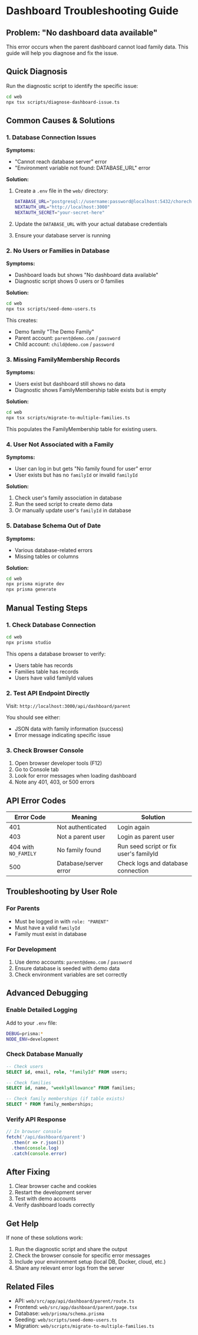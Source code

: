 # Dashboard Troubleshooting Guide

## Problem: "No dashboard data available"

This error occurs when the parent dashboard cannot load family data. This guide will help you diagnose and fix the issue.

## Quick Diagnosis

Run the diagnostic script to identify the specific issue:

```bash
cd web
npx tsx scripts/diagnose-dashboard-issue.ts
```

## Common Causes & Solutions

### 1. Database Connection Issues

**Symptoms:**
- "Cannot reach database server" error
- "Environment variable not found: DATABASE_URL" error

**Solution:**
1. Create a `.env` file in the `web/` directory:
   ```bash
   DATABASE_URL="postgresql://username:password@localhost:5432/chorechart"
   NEXTAUTH_URL="http://localhost:3000"
   NEXTAUTH_SECRET="your-secret-here"
   ```

2. Update the `DATABASE_URL` with your actual database credentials

3. Ensure your database server is running

### 2. No Users or Families in Database

**Symptoms:**
- Dashboard loads but shows "No dashboard data available"
- Diagnostic script shows 0 users or 0 families

**Solution:**
```bash
cd web
npx tsx scripts/seed-demo-users.ts
```

This creates:
- Demo family "The Demo Family"
- Parent account: `parent@demo.com` / `password`
- Child account: `child@demo.com` / `password`

### 3. Missing FamilyMembership Records

**Symptoms:**
- Users exist but dashboard still shows no data
- Diagnostic shows FamilyMembership table exists but is empty

**Solution:**
```bash
cd web
npx tsx scripts/migrate-to-multiple-families.ts
```

This populates the FamilyMembership table for existing users.

### 4. User Not Associated with a Family

**Symptoms:**
- User can log in but gets "No family found for user" error
- User exists but has no `familyId` or invalid `familyId`

**Solution:**
1. Check user's family association in database
2. Run the seed script to create demo data
3. Or manually update user's `familyId` in database

### 5. Database Schema Out of Date

**Symptoms:**
- Various database-related errors
- Missing tables or columns

**Solution:**
```bash
cd web
npx prisma migrate dev
npx prisma generate
```

## Manual Testing Steps

### 1. Check Database Connection
```bash
cd web
npx prisma studio
```
This opens a database browser to verify:
- Users table has records
- Families table has records
- Users have valid familyId values

### 2. Test API Endpoint Directly
Visit: `http://localhost:3000/api/dashboard/parent`

You should see either:
- JSON data with family information (success)
- Error message indicating specific issue

### 3. Check Browser Console
1. Open browser developer tools (F12)
2. Go to Console tab
3. Look for error messages when loading dashboard
4. Note any 401, 403, or 500 errors

## API Error Codes

| Error Code | Meaning | Solution |
|------------|---------|----------|
| 401 | Not authenticated | Login again |
| 403 | Not a parent user | Login as parent user |
| 404 with `NO_FAMILY` | No family found | Run seed script or fix user's familyId |
| 500 | Database/server error | Check logs and database connection |

## Troubleshooting by User Role

### For Parents
- Must be logged in with `role: "PARENT"`
- Must have a valid `familyId`
- Family must exist in database

### For Development
1. Use demo accounts: `parent@demo.com` / `password`
2. Ensure database is seeded with demo data
3. Check environment variables are set correctly

## Advanced Debugging

### Enable Detailed Logging
Add to your `.env` file:
```bash
DEBUG=prisma:*
NODE_ENV=development
```

### Check Database Manually
```sql
-- Check users
SELECT id, email, role, "familyId" FROM users;

-- Check families
SELECT id, name, "weeklyAllowance" FROM families;

-- Check family memberships (if table exists)
SELECT * FROM family_memberships;
```

### Verify API Response
```javascript
// In browser console
fetch('/api/dashboard/parent')
  .then(r => r.json())
  .then(console.log)
  .catch(console.error)
```

## After Fixing

1. Clear browser cache and cookies
2. Restart the development server
3. Test with demo accounts
4. Verify dashboard loads correctly

## Get Help

If none of these solutions work:

1. Run the diagnostic script and share the output
2. Check the browser console for specific error messages
3. Include your environment setup (local DB, Docker, cloud, etc.)
4. Share any relevant error logs from the server

## Related Files

- API: `web/src/app/api/dashboard/parent/route.ts`
- Frontend: `web/src/app/dashboard/parent/page.tsx`
- Database: `web/prisma/schema.prisma`
- Seeding: `web/scripts/seed-demo-users.ts`
- Migration: `web/scripts/migrate-to-multiple-families.ts`